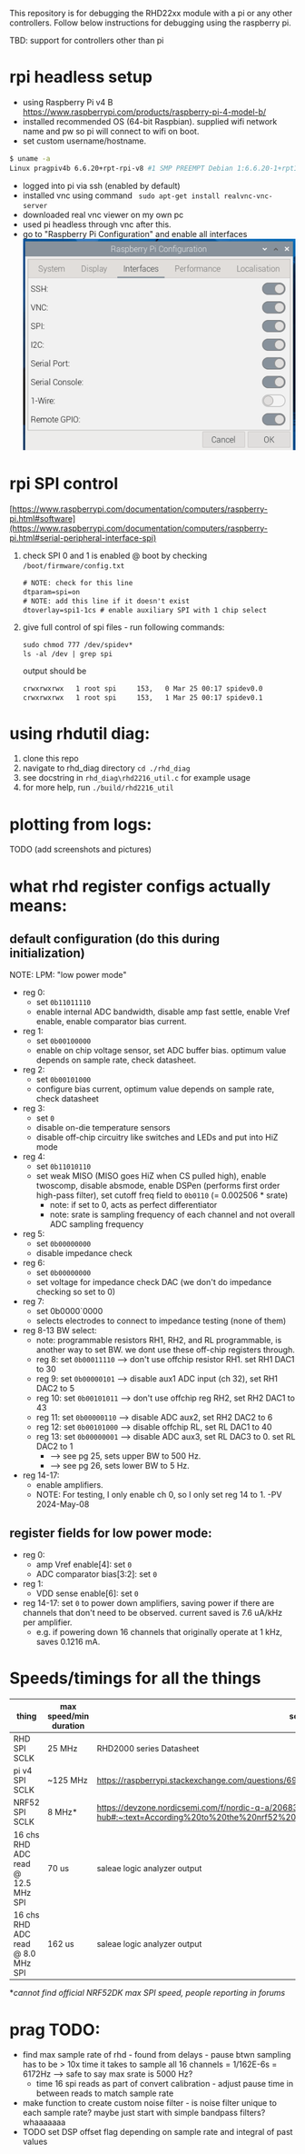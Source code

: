 This repository is for debugging the RHD22xx module with a pi or any other controllers. Follow below instructions for debugging using the raspberry pi.

TBD: support for controllers other than pi

# rpi headless setup
* using Raspberry Pi v4 B https://www.raspberrypi.com/products/raspberry-pi-4-model-b/
* installed recommended OS (64-bit Raspbian). supplied wifi network name and pw so pi will connect to wifi on boot.
* set custom username/hostname.
```bash
$ uname -a
Linux pragpiv4b 6.6.20+rpt-rpi-v8 #1 SMP PREEMPT Debian 1:6.6.20-1+rpt1 (2024-03-07) aarch64 GNU/Linux
```

* logged into pi via ssh (enabled by default)
* installed vnc using command ` sudo apt-get install realvnc-vnc-server`
* downloaded real vnc viewer on my own pc
* used pi headless through vnc after this.
* go to "Raspberry Pi Configuration" and enable all interfaces
![image](./rpi/raspi_config_interfaces.png)

# rpi SPI control
[https://www.raspberrypi.com/documentation/computers/raspberry-pi.html#software](https://www.raspberrypi.com/documentation/computers/raspberry-pi.html#serial-peripheral-interface-spi)

1. check SPI 0 and 1 is enabled @ boot by checking `/boot/firmware/config.txt`

    ```
    # NOTE: check for this line
    dtparam=spi=on
    # NOTE: add this line if it doesn't exist
    dtoverlay=spi1-1cs # enable auxiliary SPI with 1 chip select
    ```
1. give full control of spi files - run following commands:
    ```
    sudo chmod 777 /dev/spidev*
    ls -al /dev | grep spi
    ```
    output should be
    ```
    crwxrwxrwx   1 root spi     153,   0 Mar 25 00:17 spidev0.0
    crwxrwxrwx   1 root spi     153,   1 Mar 25 00:17 spidev0.1
    ```

# using rhdutil diag:
1. clone this repo
1. navigate to rhd_diag directory
```cd ./rhd_diag```
1. see docstring in `rhd_diag\rhd2216_util.c` for example usage
1. for more help, run `./build/rhd2216_util`

# plotting from logs:
TODO (add screenshots and pictures)

# what rhd register configs actually means:
## default configuration (do this during initialization)
NOTE: LPM: "low power mode"
* reg 0: 
  * set `0b11011110`
  * enable internal ADC bandwidth, disable amp fast settle, enable Vref enable, enable comparator bias current.
* reg 1: 
  * set `0b00100000`
  * enable on chip voltage sensor, set ADC buffer bias. optimum value depends on sample rate, check datasheet.
* reg 2:
  * set `0b00101000`
  * configure bias current, optimum value depends on sample rate, check datasheet
* reg 3:
  * set `0`
  * disable on-die temperature sensors
  * disable off-chip circuitry like switches and LEDs and put into HiZ mode
* reg 4:
  * set `0b11010110`
  * set weak MISO (MISO goes HiZ when CS pulled high), enable twoscomp, disable absmode, enable DSPen (performs first order high-pass filter), set cutoff freq field to `0b0110` (= 0.002506 * srate)
    * note: if set to 0, acts as perfect differentiator
    * note: srate is sampling frequency of each channel and not overall ADC sampling frequency
* reg 5: 
  * set `0b00000000`
  * disable impedance check
* reg 6:
  * set `0b00000000`
  * set voltage for impedance check DAC (we don't do impedance checking so set to 0)
* reg 7:
  * set 0b0000`0000
  * selects electrodes to connect to impedance testing (none of them)
* reg 8-13 BW select:
  * note: programmable resistors RH1, RH2, and RL programmable, is another way to set BW. we dont use these off-chip registers through.
  * reg 8: set `0b00011110` --> don't use offchip resistor RH1. set RH1 DAC1 to 30
  * reg 9: set `0b00000101` --> disable aux1 ADC input (ch 32), set RH1 DAC2 to 5  
  * reg 10: set `0b00101011` --> don't use offchip reg RH2, set RH2 DAC1 to 43
  * reg 11: set `0b00000110` --> disable ADC aux2, set RH2 DAC2 to 6
  * reg 12: set `0b00101000` --> disable offchip RL, set RL DAC1 to 40
  * reg 13: set `0b00000001` --> disable ADC aux3, set RL DAC3 to 0. set RL DAC2 to 1
    * --> see pg 25, sets upper BW to 500 Hz.
    * --> see pg 26, sets lower BW to 5 Hz.
* reg 14-17:
  * enable amplifiers. 
  * NOTE: For testing, I only enable ch 0, so I only set reg 14 to 1. -PV 2024-May-08
## register fields for low power mode:
* reg 0: 
  * amp Vref enable[4]: set `0` 
  * ADC comparator bias[3:2]: set `0`
* reg 1:
  * VDD sense enable[6]: set `0`
* reg 14-17: set `0` to power down amplifiers, saving power if there are channels that don't need to be observed. current saved is 7.6 uA/kHz per amplifier. 
  * e.g. if powering down 16 channels that originally operate at 1 kHz, saves 0.1216 mA.

# Speeds/timings for all the things
| thing | max speed/min duration | source |
| ----- | --------- | -------- |
| RHD SPI SCLK | 25 MHz | RHD2000 series Datasheet |
| pi v4 SPI SCLK | ~125 MHz | https://raspberrypi.stackexchange.com/questions/699/what-spi-frequencies-does-raspberry-pi-support |
| NRF52 SPI SCLK | 8 MHz* | https://devzone.nordicsemi.com/f/nordic-q-a/20683/nrf52-spis-max-speed-when-connected-to-a-hub#:~:text=According%20to%20the%20nrf52%20specification,the%20SPIS%20accepts%20is%208MHz.
| 16 chs RHD ADC read @ 12.5 MHz SPI | 70 us | saleae logic analyzer output |
| 16 chs RHD ADC read @ 8.0 MHz SPI | 162 us | saleae logic analyzer output |


\**cannot find official NRF52DK max SPI speed, people reporting in forums*

# prag TODO:
* find max sample rate of rhd - found from delays - pause btwn sampling has to be > 10x time it takes to sample all 16 channels = 1/162E-6s = 6172Hz --> safe to say max srate is 5000 Hz?
  * time 16 spi reads as part of convert calibration - adjust pause time in between reads to match sample rate
* make function to create custom noise filter - is noise filter unique to each sample rate? maybe just start with simple bandpass filters? whaaaaaaa
* TODO set DSP offset flag depending on sample rate and integral of past values
